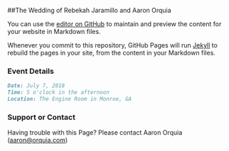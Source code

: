 ##The Wedding of Rebekah Jaramillo and Aaron Orquia

You can use the [editor on GitHub](https://github.com/ajorquia/wedding/edit/master/README.md) to maintain and preview the content for your website in Markdown files.

Whenever you commit to this repository, GitHub Pages will run [Jekyll](https://jekyllrb.com/) to rebuild the pages in your site, from the content in your Markdown files.

### Event Details

```markdown
Date: July 7, 2018
Time: 5 o'clock in the afternoon
Location: The Engine Room in Monroe, GA
```

### Support or Contact

Having trouble with this Page? Please contact Aaron Orquia (aaron@orquia.com)
